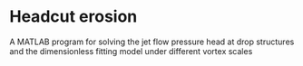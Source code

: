 # Headcut erosion
A MATLAB program for solving the jet flow pressure head at drop structures and the dimensionless fitting model under different vortex scales

